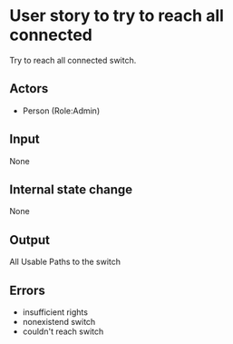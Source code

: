 # User story to try to reach all connected

Try to reach all connected switch.

## Actors

* Person (Role:Admin)

## Input

None

## Internal state change

None

## Output

All Usable Paths to the switch

## Errors

* insufficient rights
* nonexistend switch
* couldn't reach switch

